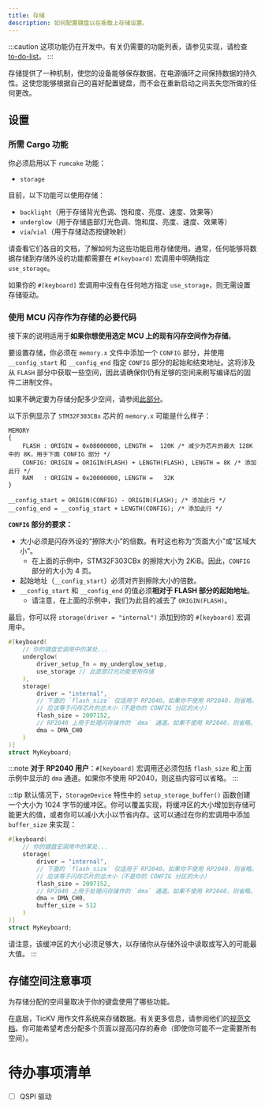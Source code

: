 ```yaml
---
title: 存储
description: 如何配置键盘以在板载上存储设置。
---
```


:::caution
这项功能仍在开发中。有关仍需要的功能列表，请参见实现，请检查[to-do-list](#待办事项清单)。
:::

存储提供了一种机制，使您的设备能够保存数据，在电源循环之间保持数据的持久性。这使您能够根据自己的喜好配置键盘，而不会在重新启动之间丢失您所做的任何更改。

## 设置

### 所需 Cargo 功能

你必须启用以下 `rumcake` 功能：

- `storage`

目前，以下功能可以使用存储：

- `backlight`（用于存储背光色调、饱和度、亮度、速度、效果等）
- `underglow`（用于存储底部灯光色调、饱和度、亮度、速度、效果等）
- `via`/`vial`（用于存储动态按键映射）

请查看它们各自的文档，了解如何为这些功能启用存储使用。通常，任何能够将数据存储到存储外设的功能都需要在 `#[keyboard]` 宏调用中明确指定 `use_storage`。

如果你的 `#[keyboard]` 宏调用中没有在任何地方指定 `use_storage`，则无需设置存储驱动。

### 使用 MCU 闪存作为存储的必要代码

接下来的说明适用于**如果你想使用选定 MCU 上的现有闪存空间作为存储**。

要设置存储，你必须在 `memory.x` 文件中添加一个 `CONFIG` 部分，并使用 `__config_start` 和 `__config_end` 指定 `CONFIG` 部分的起始和结束地址。这将涉及从 `FLASH` 部分中获取一些空间，因此请确保你仍有足够的空间来刷写编译后的固件二进制文件。

如果不确定要为存储分配多少空间，请参阅[此部分](#存储空间注意事项)。

以下示例显示了 `STM32F303CBx` 芯片的 `memory.x` 可能是什么样子：

```
MEMORY
{
    FLASH : ORIGIN = 0x08000000, LENGTH =  120K /* 减少为芯片的最大 128K 中的 8K，用于下面 CONFIG 部分 */
    CONFIG: ORIGIN = ORIGIN(FLASH) + LENGTH(FLASH), LENGTH = 8K /* 添加此行 */
    RAM   : ORIGIN = 0x20000000, LENGTH =   32K
}

__config_start = ORIGIN(CONFIG) - ORIGIN(FLASH); /* 添加此行 */
__config_end = __config_start + LENGTH(CONFIG); /* 添加此行 */
```

**`CONFIG` 部分的要求：**

- 大小必须是闪存外设的“擦除大小”的倍数。有时这也称为“页面大小”或“区域大小”。
  - 在上面的示例中，STM32F303CBx 的擦除大小为 2KiB。因此，`CONFIG` 部分的大小为 4 页。
- 起始地址（`__config_start`）必须对齐到擦除大小的倍数。
- `__config_start` 和 `__config_end` 的值必须**相对于 FLASH 部分的起始地址**。
  - 请注意，在上面的示例中，我们为此目的减去了 `ORIGIN(FLASH)`。

最后，你可以将 `storage(driver = "internal")` 添加到你的 `#[keyboard]` 宏调用中。

```rust ins={5,7-13}
#[keyboard(
    // 你的键盘宏调用中的某处...
    underglow(
        driver_setup_fn = my_underglow_setup,
        use_storage // 此底部灯光功能使用存储
    ),
    storage(
        driver = "internal",
        // 下面的 `flash_size` 仅适用于 RP2040。如果你不使用 RP2040，则省略。
        // 应该等于闪存芯片的总大小（不是你的 CONFIG 分区的大小）
        flash_size = 2097152,
        // RP2040 上用于处理闪存操作的 `dma` 通道。如果不使用 RP2040，则省略。
        dma = DMA_CH0
    )
)]
struct MyKeyboard;
```

:::note
**对于 RP2040 用户**：`#[keyboard]` 宏调用还必须包括 `flash_size` 和上面示例中显示的 `dma` 通道。如果你不使用 RP2040，则这些内容可以省略。
:::

:::tip
默认情况下，`StorageDevice` 特性中的 `setup_storage_buffer()` 函数创建一个大小为 1024 字节的缓冲区。你可以覆盖实现，将缓冲区的大小增加到存储可能更大的值，或者你可以减小大小以节省内存。这可以通过在你的宏调用中添加 `buffer_size` 来实现：

```rust ins={10}
#[keyboard(
    // 你的键盘宏调用中的某处...
    storage(
        driver = "internal",
        // 下面的 `flash_size` 仅适用于 RP2040。如果你不使用 RP2040，则省略。
        // 应该等于闪存芯片的总大小（不是你的 CONFIG 分区的大小）
        flash_size = 2097152,
        // RP2040 上用于处理闪存操作的 `dma` 通道。如果不使用 RP2040，则省略。
        dma = DMA_CH0,
        buffer_size = 512
    )
)]
struct MyKeyboard;
```

请注意，该缓冲区的大小必须足够大，以存储你从存储外设中读取或写入的可能最大值。
:::

## 存储空间注意事项

为存储分配的空间量取决于你的键盘使用了哪些功能。

在底层，TicKV 用作文件系统来存储数据。有关更多信息，请参阅他们的[规范文档](https://github.com/tock/tock/blob/master/libraries/tickv/SPEC.md)。你可能希望考虑分配多个页面以提高闪存的寿命（即使你可能不一定需要所有空间）。

# 待办事项清单

- [ ] QSPI 驱动